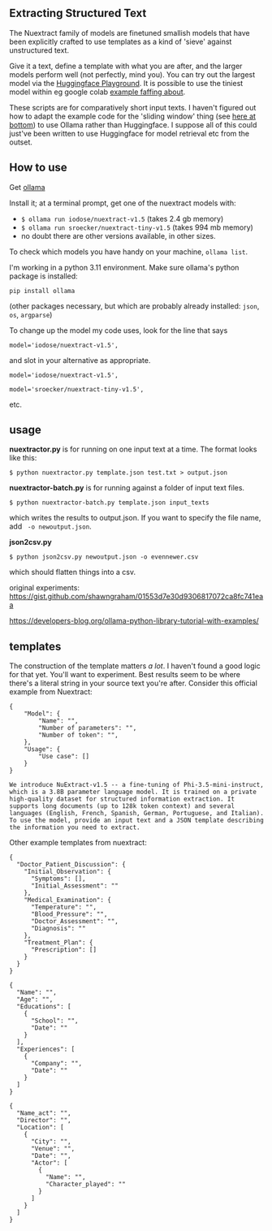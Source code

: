 ## Extracting Structured Text

The Nuextract family of models are finetuned smallish models that have been explicitly crafted to use templates as a kind of 'sieve' against unstructured text.

Give it a text, define a template with what you are after, and the larger models perform well (not perfectly, mind you). You can try out the largest model via the [Huggingface Playground](https://huggingface.co/spaces/numind/NuExtract-1.5). It is possible to use the tiniest model within eg google colab [example faffing about](https://colab.research.google.com/drive/15SL9vCumXvAkoqn2va5b5vhmRVYu9arO#scrollTo=e8SU1yEb0yI6).

These scripts are for comparatively short input texts. I haven't figured out how to adapt the example code for the 'sliding window' thing (see [here at bottom](https://huggingface.co/numind/NuExtract-1.5)) to use Ollama rather than Huggingface. I suppose all of this could just've been written to use Huggingface for model retrieval etc from the outset. 

## How to use
Get [ollama](ollama.com)

Install it; at a terminal prompt, get one of the nuextract models with:

+ `$ ollama run iodose/nuextract-v1.5`  (takes 2.4 gb memory)
+ `$ ollama run sroecker/nuextract-tiny-v1.5` (takes 994 mb memory)
+ no doubt there are other versions available, in other sizes.

To check which models you have handy on your machine, `ollama list`.

I'm working in a python 3.11 environment. Make sure ollama's python package is installed:

`pip install ollama`

(other packages necessary, but which are probably already installed: `json`, `os`, `argparse`)

To change up the model my code uses, look for the line that says

```model='iodose/nuextract-v1.5',``` 

and slot in your alternative as appropriate.

```model='iodose/nuextract-v1.5',```

```model='sroecker/nuextract-tiny-v1.5',```

etc.


## usage

**nuextractor.py** is for running on one input text at a time. The format looks like this:

```$ python nuextractor.py template.json test.txt > output.json```

**nuextractor-batch.py** is for running against a folder of input text files.

```$ python nuextractor-batch.py template.json input_texts```

which writes the results to output.json. If you want to specify the file name, add ``` -o newoutput.json```.

**json2csv.py**

```$ python json2csv.py newoutput.json -o evennewer.csv```

which should flatten things into a csv. 

original experiments: https://gist.github.com/shawngraham/01553d7e30d9306817072ca8fc741eaa


https://developers-blog.org/ollama-python-library-tutorial-with-examples/

## templates

The construction of the template matters _a lot_. I haven't found a good logic for that yet. You'll want to experiment. Best results seem to be where there's a literal string in your source text you're after. Consider this official example from Nuextract:

```template
{
    "Model": {
        "Name": "",
        "Number of parameters": "",
        "Number of token": "",
    },
    "Usage": {
        "Use case": []
    }
}
```
```text
We introduce NuExtract-v1.5 -- a fine-tuning of Phi-3.5-mini-instruct, which is a 3.8B parameter language model. It is trained on a private high-quality dataset for structured information extraction. It supports long documents (up to 128k token context) and several languages (English, French, Spanish, German, Portuguese, and Italian). To use the model, provide an input text and a JSON template describing the information you need to extract.
```

Other example templates from nuextract:
```template
{
  "Doctor_Patient_Discussion": {
    "Initial_Observation": {
      "Symptoms": [],
      "Initial_Assessment": ""
    },
    "Medical_Examination": {
      "Temperature": "",
      "Blood_Pressure": "",
      "Doctor_Assessment": "",
      "Diagnosis": ""
    },
    "Treatment_Plan": {
      "Prescription": []
    }
  }
}
```

```template
{
  "Name": "",
  "Age": "",
  "Educations": [
    {
      "School": "",
      "Date": ""
    }
  ],
  "Experiences": [
    {
      "Company": "",
      "Date": ""
    }
  ]
}
```

```template
{
  "Name_act": "",
  "Director": "",
  "Location": [
    {
      "City": "",
      "Venue": "",
      "Date": "",
      "Actor": [
        {
          "Name": "",
          "Character_played": ""
        }
      ]
    }
  ]
}
```
